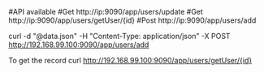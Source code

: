 #API available
#Get http://ip:9090/app/users/update
#Get http://ip:9090/app/users/getUser/{id}
 #Post http://ip:9090/app/users/add


 


curl -d "@data.json"  -H "Content-Type: application/json" -X POST http://192.168.99.100:9090/app/users/add

 

To get the record
curl http://192.168.99.100:9090/app/users/getUser/{id}


  

 
 

 